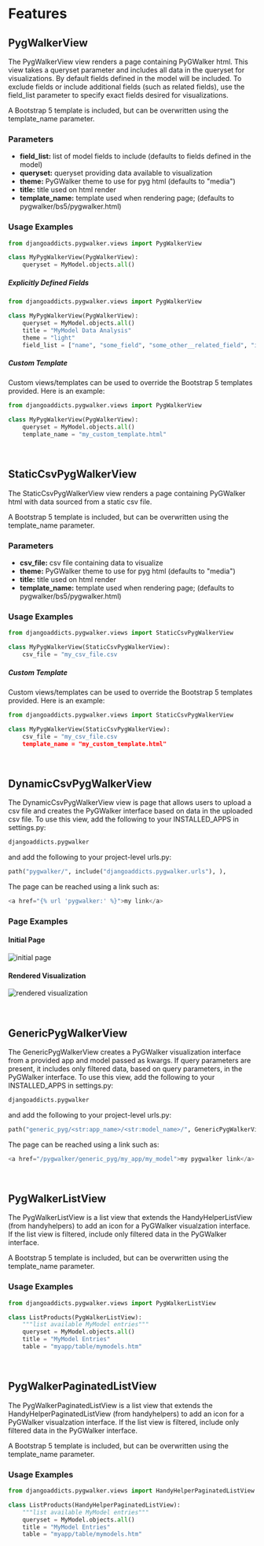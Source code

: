 # Features

## PygWalkerView

The PygWalkerView view renders a page containing PyGWalker html. This view takes a queryset parameter and includes all data in the queryset for visualizations. By default fields defined in the model will be included. To exclude fields or include additional fields (such as related fields), use the field_list parameter to specify exact fields desired for visualizations.  

A Bootstrap 5 template is included, but can be overwritten using the template_name parameter. 

### Parameters
- **field_list:** list of model fields to include (defaults to fields defined in the model)
- **queryset:** queryset providing data available to visualization
- **theme:** PyGWalker theme to use for pyg html (defaults to "media")
- **title:** title used on html render
- **template_name:** template used when rendering page; (defaults to pygwalker/bs5/pygwalker.html)

### Usage Examples

```python
from djangoaddicts.pygwalker.views import PygWalkerView

class MyPygWalkerView(PygWalkerView):
    queryset = MyModel.objects.all()
```

##### Explicitly Defined Fields

```python
from djangoaddicts.pygwalker.views import PygWalkerView

class MyPygWalkerView(PygWalkerView):
    queryset = MyModel.objects.all()
    title = "MyModel Data Analysis"
    theme = "light"
    field_list = ["name", "some_field", "some_other__related_field", "id", "created_at", "updated_at"]
```


##### Custom Template
Custom views/templates can be used to override the Bootstrap 5 templates provided. Here is an example:

```python
from djangoaddicts.pygwalker.views import PygWalkerView

class MyPygWalkerView(PygWalkerView):
    queryset = MyModel.objects.all()
    template_name = "my_custom_template.html"
```


<br>

## StaticCsvPygWalkerView

The StaticCsvPygWalkerView view renders a page containing PyGWalker html with data sourced from a static csv file. 

A Bootstrap 5 template is included, but can be overwritten using the template_name parameter. 

### Parameters
- **csv_file:** csv file containing data to visualize
- **theme:** PyGWalker theme to use for pyg html (defaults to "media")
- **title:** title used on html render
- **template_name:** template used when rendering page; (defaults to pygwalker/bs5/pygwalker.html)


### Usage Examples

```python
from djangoaddicts.pygwalker.views import StaticCsvPygWalkerView

class MyPygWalkerView(StaticCsvPygWalkerView):
    csv_file = "my_csv_file.csv
```

##### Custom Template
Custom views/templates can be used to override the Bootstrap 5 templates provided. Here is an example:

```python
from djangoaddicts.pygwalker.views import StaticCsvPygWalkerView

class MyPygWalkerView(StaticCsvPygWalkerView):
    csv_file = "my_csv_file.csv
    template_name = "my_custom_template.html"
```


<br/>

## DynamicCsvPygWalkerView

The DynamicCsvPygWalkerView view is page that allows users to upload a csv file and creates the PyGWalker interface based on data in the uploaded csv file. To use this view, add the following to your INSTALLED_APPS in settings.py:

```python 
djangoaddicts.pygwalker
```
and add the following to your project-level urls.py:

```python
path("pygwalker/", include("djangoaddicts.pygwalker.urls"), ),
``` 

The page can be reached using a link such as:

```python
<a href="{% url 'pygwalker:' %}">my link</a>
```

### Page Examples

#### Initial Page
![initial page](images/pyg_upload.png)

#### Rendered Visualization
![rendered visualization](images/pyg_chart.png)


<br/>

## GenericPygWalkerView

The GenericPygWalkerView creates a PyGWalker visualization interface from a provided app and model passed as kwargs. If query parameters are present, it includes only filtered data, based on query parameters, in the PyGWalker interface. To use this view, add the following to your INSTALLED_APPS in settings.py:

```python 
djangoaddicts.pygwalker
```
and add the following to your project-level urls.py:

```python
path("generic_pyg/<str:app_name>/<str:model_name>/", GenericPygWalkerView.as_view(), name="generic_pyg"),
``` 

The page can be reached using a link such as:

```python
<a href="/pygwalker/generic_pyg/my_app/my_model">my pygwalker link</a>
```


<br/>

## PygWalkerListView

The PygWalkerListView is a list view that extends the HandyHelperListView (from handyhelpers) to add an icon for a PyGWalker visualzation interface. If the list view is filtered, include only filtered data in the PyGWalker interface.

A Bootstrap 5 template is included, but can be overwritten using the template_name parameter. 

### Usage Examples

```python
from djangoaddicts.pygwalker.views import PygWalkerListView

class ListProducts(PygWalkerListView):
    """list available MyModel entries"""
    queryset = MyModel.objects.all()
    title = "MyModel Entries"
    table = "myapp/table/mymodels.htm"
```


<br/>

## PygWalkerPaginatedListView

The PygWalkerPaginatedListView is a list view that extends the HandyHelperPaginatedListView (from handyhelpers) to add an icon for a PyGWalker visualzation interface. If the list view is filtered, include only filtered data in the PyGWalker interface.

A Bootstrap 5 template is included, but can be overwritten using the template_name parameter. 

### Usage Examples

```python
from djangoaddicts.pygwalker.views import HandyHelperPaginatedListView

class ListProducts(HandyHelperPaginatedListView):
    """list available MyModel entries"""
    queryset = MyModel.objects.all()
    title = "MyModel Entries"
    table = "myapp/table/mymodels.htm"
```

<br/>

